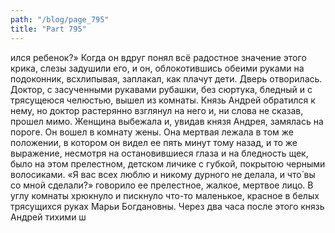 ```yaml
---
path: "/blog/page_795"
title: "Part 795"
---
```


ился ребенок?»
Когда он вдруг понял всё радостное значение этого крика, слезы задушили его, и он, облокотившись обеими руками на подоконник, всхлипывая, заплакал, как плачут дети. Дверь отворилась. Доктор, с засученными рукавами рубашки, без сюртука, бледный и с трясущеюся челюстью, вышел из комнаты. Князь Андрей обратился к нему, но доктор растерянно взглянул на него и, ни слова не сказав, прошел мимо. Женщина выбежала и, увидав князя Андрея, замялась на пороге. Он вошел в комнату жены. Она мертвая лежала в том же положении, в котором он видел ее пять минут тому назад, и то же выражение, несмотря на остановившиеся глаза и на бледность щек, было на этом прелестном, детском личике с губкой, покрытою черными волосиками.
«Я вас всех люблю и никому дурного не делала, и что́ вы со мной сделали?» говорило ее прелестное, жалкое, мертвое лицо. В углу комнаты хрюкнуло и пискнуло что-то маленькое, красное в белых трясущихся руках Марьи Богдановны.
Через два часа после этого князь Андрей тихими ш

